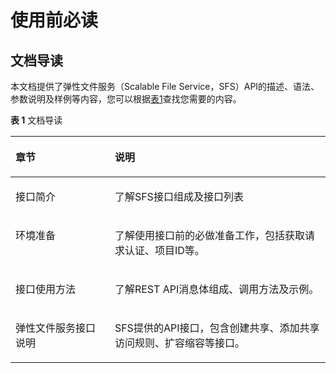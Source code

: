# 使用前必读<a name="ZH-CN_TOPIC_0065016238"></a>

## 文档导读<a name="section15846181718410"></a>

本文档提供了弹性文件服务（Scalable File Service，SFS）API的描述、语法、参数说明及样例等内容，您可以根据[表1](#table1292811501911)查找您需要的内容。

**表 1**  文档导读

<a name="table1292811501911"></a>
<table><thead align="left"><tr id="row1993055013115"><th class="cellrowborder" valign="top" width="31.53%" id="mcps1.2.3.1.1"><p id="p54951671828"><a name="p54951671828"></a><a name="p54951671828"></a><strong id="b1940705620103"><a name="b1940705620103"></a><a name="b1940705620103"></a>章节</strong></p>
</th>
<th class="cellrowborder" valign="top" width="68.47%" id="mcps1.2.3.1.2"><p id="p1149507425"><a name="p1149507425"></a><a name="p1149507425"></a><strong id="b11798341191018"><a name="b11798341191018"></a><a name="b11798341191018"></a>说明</strong></p>
</th>
</tr>
</thead>
<tbody><tr id="row59308501315"><td class="cellrowborder" valign="top" width="31.53%" headers="mcps1.2.3.1.1 "><p id="p6495187125"><a name="p6495187125"></a><a name="p6495187125"></a>接口简介</p>
</td>
<td class="cellrowborder" valign="top" width="68.47%" headers="mcps1.2.3.1.2 "><p id="p1890610991717"><a name="p1890610991717"></a><a name="p1890610991717"></a>了解SFS接口组成及接口列表</p>
</td>
</tr>
<tr id="row18422522534"><td class="cellrowborder" valign="top" width="31.53%" headers="mcps1.2.3.1.1 "><p id="p184229227314"><a name="p184229227314"></a><a name="p184229227314"></a>环境准备</p>
</td>
<td class="cellrowborder" valign="top" width="68.47%" headers="mcps1.2.3.1.2 "><p id="p093819317175"><a name="p093819317175"></a><a name="p093819317175"></a>了解使用接口前的必做准备工作，包括获取请求认证、项目ID等。</p>
</td>
</tr>
<tr id="row1293017504117"><td class="cellrowborder" valign="top" width="31.53%" headers="mcps1.2.3.1.1 "><p id="p184958718215"><a name="p184958718215"></a><a name="p184958718215"></a>接口使用方法</p>
</td>
<td class="cellrowborder" valign="top" width="68.47%" headers="mcps1.2.3.1.2 "><p id="p1470341211811"><a name="p1470341211811"></a><a name="p1470341211811"></a>了解REST API消息体组成、调用方法及示例。</p>
</td>
</tr>
<tr id="row8930165015117"><td class="cellrowborder" valign="top" width="31.53%" headers="mcps1.2.3.1.1 "><p id="p84951771826"><a name="p84951771826"></a><a name="p84951771826"></a>弹性文件服务接口说明</p>
</td>
<td class="cellrowborder" valign="top" width="68.47%" headers="mcps1.2.3.1.2 "><p id="p4421175131816"><a name="p4421175131816"></a><a name="p4421175131816"></a>SFS提供的API接口，包含创建共享、添加共享访问规则、扩容缩容等接口。</p>
</td>
</tr>
</tbody>
</table>

